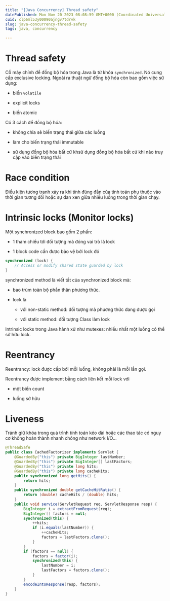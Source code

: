 ```yaml
---
title: "[Java Concurrency] Thread safety"
datePublished: Mon Nov 20 2023 08:08:59 GMT+0000 (Coordinated Universal Time)
cuid: clp6ml53y00090ajngv7tdrvk
slug: java-concurrency-thread-safety
tags: java, concurrency

---
```


# Thread safety

Cỗ máy chính để đồng bộ hóa trong Java là từ khóa `synchronized`. Nó cung cấp exclusive locking. Ngoài ra thuật ngữ đồng bộ hóa còn bao gồm việc sử dụng:

* biến `volatile`
    
* explicit locks
    
* biến atomic
    

Có 3 cách để đồng bộ hóa:

* không chia sẻ biến trạng thái giữa các luồng
    
* làm cho biến trạng thái immutable
    
* sử dụng đồng bộ hóa bất cứ khsử dụng đồng bộ hóa bất cứ khi nào truy cập vào biến trạng thái
    

# Race condition

Điều kiện tương tranh xảy ra khi tính đúng đắn của tính toán phụ thuộc vào thời gian tương đối hoặc sự đan xen giữa nhiều luồng trong thời gian chạy.

# Intrinsic locks (Monitor locks)

Một synchronized block bao gồm 2 phần:

* 1 tham chiếu tới đối tượng mà đóng vai trò là lock
    
* 1 block code cần được bảo vệ bởi lock đó
    

```java
synchronized (lock) {
    // Access or modify shared state guarded by lock
}
```

synchronized method là viết tắt của synchronized block mà:

* bao trùm toàn bộ phần thân phương thức.
    
* lock là
    
    * với non-static method: đối tượng mà phương thức đang được gọi
        
    * với static method: đối tượng Class làm lock
        

Intrinsic locks trong Java hành xử như mutexes: nhiều nhất một luồng có thể sở hữu lock.

# Reentrancy

Reentrancy: lock được cấp bởi mỗi luồng, không phải là mỗi lần gọi.

Reentrancy được implement bằng cách liên kết mỗi lock với

* một biến count
    
* luồng sở hữu
    

# Liveness

Tránh giữ khóa trong quá trình tính toán kéo dài hoặc các thao tác có nguy cơ không hoàn thành nhanh chóng như network I/O...

```java
@ThreadSafe
public class CachedFactorizer implements Servlet {
    @GuardedBy("this") private BigInteger lastNumber;
    @GuardedBy("this") private BigInteger[] lastFactors;
    @GuardedBy("this") private long hits;
    @GuardedBy("this") private long cacheHits;
    public synchronized long getHits() {
        return hits;
    }
    public synchronized double getCacheHitRatio() {
        return (double) cacheHits / (double) hits;
    }
    public void service(ServletRequest req, ServletResponse resp) {
        BigInteger i = extractFromRequest(req);
        BigInteger[] factors = null;
        synchronized(this) {
            ++hits;
            if (i.equals(lastNumber)) {
                ++cacheHits;
                factors = lastFactors.clone();
            }
        }
        if (factors == null) {
            factors = factor(i);
            synchronized(this) {
                lastNumber = i;
                lastFactors = factors.clone();
            }
        }
        encodeIntoResponse(resp, factors);
    }
}
```